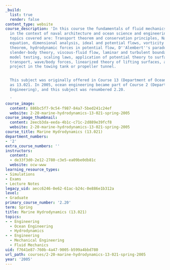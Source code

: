 ```yaml
---
_build:
  list: true
  render: false
content_type: website
course_description: 'In this course the fundamentals of fluid mechanics are developed
  in the context of naval architecture and ocean science and engineering. The various
  topics covered are: Transport theorem and conservation principles, Navier-Stokes''
  equation, dimensional analysis, ideal and potential flows, vorticity and Kelvin''s
  theorem, hydrodynamic forces in potential flow, D''Alembert''s paradox, added-mass,
  slender-body theory, viscous-fluid flow, laminar and turbulent boundary layers,
  model testing, scaling laws, application of potential theory to surface waves, energy
  transport, wave/body forces, linearized theory of lifting surfaces, and experimental
  project in the towing tank or propeller tunnel.


  This subject was originally offered in Course 13 (Department of Ocean Engineering)
  as 13.021. In 2005, ocean engineering became part of Course 2 (Department of Mechanical
  Engineering), and this subject was renumbered 2.20.

  '
course_image:
  content: 886bc5f7-9c54-f987-84a7-5bed241c24ef
  website: 2-20-marine-hydrodynamics-13-021-spring-2005
course_image_thumbnail:
  content: 2eecb3da-eeda-4b1c-c71c-2d889e39fcf8
  website: 2-20-marine-hydrodynamics-13-021-spring-2005
course_title: Marine Hydrodynamics (13.021)
department_numbers:
- '2'
extra_course_numbers: ''
instructors:
  content:
  - de33f3d0-2e12-2780-c3e5-ea09be0db81c
  website: ocw-www
learning_resource_types:
- Simulations
- Exams
- Lecture Notes
legacy_uid: aecc6246-0e62-61ac-b24c-0e886e1b312a
level:
- Graduate
primary_course_number: '2.20'
term: Spring
title: Marine Hydrodynamics (13.021)
topics:
- - Engineering
  - Ocean Engineering
  - Hydrodynamics
- - Engineering
  - Mechanical Engineering
  - Fluid Mechanics
uid: f7641e87-760b-4a47-9005-b599a4bbd780
url_path: courses/2-20-marine-hydrodynamics-13-021-spring-2005
year: '2005'
---
```

